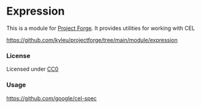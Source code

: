 # Expression

This is a module for [Project Forge](https://projectforge.dev). It provides utilities for working with CEL

https://github.com/kyleu/projectforge/tree/main/module/expression

### License 

Licensed under [CC0](https://creativecommons.org/publicdomain/zero/1.0)

### Usage

https://github.com/google/cel-spec
